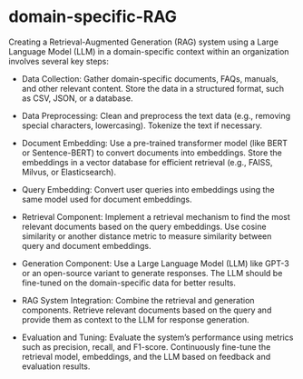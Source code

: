# domain-specific-RAG
Creating a Retrieval-Augmented Generation (RAG) system using a Large Language Model (LLM) in a domain-specific context within an organization involves several key steps:



* Data Collection: Gather domain-specific documents, FAQs, manuals, and other relevant content.
Store the data in a structured format, such as CSV, JSON, or a database.


* Data Preprocessing: Clean and preprocess the text data (e.g., removing special characters, lowercasing).
Tokenize the text if necessary.


* Document Embedding: Use a pre-trained transformer model (like BERT or Sentence-BERT) to convert documents into embeddings.
Store the embeddings in a vector database for efficient retrieval (e.g., FAISS, Milvus, or Elasticsearch).


* Query Embedding: Convert user queries into embeddings using the same model used for document embeddings.


* Retrieval Component: Implement a retrieval mechanism to find the most relevant documents based on the query embeddings.
Use cosine similarity or another distance metric to measure similarity between query and document embeddings.


* Generation Component: Use a Large Language Model (LLM) like GPT-3 or an open-source variant to generate responses.
The LLM should be fine-tuned on the domain-specific data for better results.


* RAG System Integration: Combine the retrieval and generation components.
Retrieve relevant documents based on the query and provide them as context to the LLM for response generation.


* Evaluation and Tuning: Evaluate the system’s performance using metrics such as precision, recall, and F1-score.
Continuously fine-tune the retrieval model, embeddings, and the LLM based on feedback and evaluation results.
